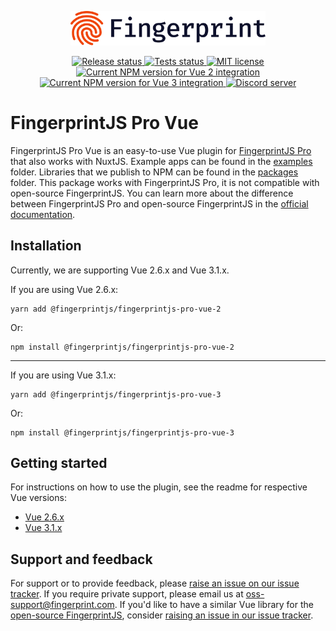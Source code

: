 <p align="center">
  <a href="https://fingerprint.com">
    <picture>
     <source media="(prefers-color-scheme: dark)" srcset="https://raw.githubusercontent.com/fingerprintjs/fingerprintjs-pro-vue/main/resources/logo_light.svg" />
     <source media="(prefers-color-scheme: light)" srcset="https://raw.githubusercontent.com/fingerprintjs/fingerprintjs-pro-vue/main/resources/logo_dark.svg" />
     <img src="https://raw.githubusercontent.com/fingerprintjs/fingerprintjs-pro-vue/main/resources/logo_dark.svg" alt="Fingerprint logo" width="312px" />
   </picture>
  </a>
</p>
<p align="center">
   <a href="https://github.com/fingerprintjs/fingerprintjs-pro-vue/actions/workflows/release.yml">
    <img src="https://github.com/fingerprintjs/fingerprintjs-pro-vue/actions/workflows/release.yml/badge.svg" alt="Release status">
   </a>
<a href="https://github.com/fingerprintjs/fingerprintjs-pro-vue/actions/workflows/test.yml">
    <img src="https://github.com/fingerprintjs/fingerprintjs-pro-vue/actions/workflows/test.yml/badge.svg" alt="Tests status">
   </a>
   <a href="https://opensource.org/licenses/MIT">
     <img src="https://img.shields.io/:license-mit-blue.svg" alt="MIT license">
   </a>
    <a href="https://www.npmjs.com/package/@fingerprintjs/fingerprintjs-pro-vue-v2">
     <img src="https://img.shields.io/npm/v/@fingerprintjs/fingerprintjs-pro-vue-v2.svg?label=npm%20vue2" alt="Current NPM version for Vue 2 integration">
   </a>
    <a href="https://www.npmjs.com/package/@fingerprintjs/fingerprintjs-pro-vue-v3">
     <img src="https://img.shields.io/npm/v/@fingerprintjs/fingerprintjs-pro-vue-v3.svg?label=npm%20vue3" alt="Current NPM version for Vue 3 integration">
   </a>
   <a href="https://discord.gg/39EpE2neBg">
     <img src="https://img.shields.io/discord/852099967190433792?style=logo&label=Discord&logo=Discord&logoColor=white" alt="Discord server">
   </a>
</p>

# FingerprintJS Pro Vue

FingerprintJS Pro Vue is an easy-to-use Vue plugin for [FingerprintJS Pro](https://fingerprint.com/) that also works with NuxtJS. 
Example apps can be found in the [examples](./examples) folder. Libraries that we publish to NPM can be found in the [packages](./packages) folder.
This package works with FingerprintJS Pro, it is not compatible with open-source FingerprintJS. You can learn more about the difference between FingerprintJS Pro and open-source FingerprintJS in the [official documentation](https://dev.fingerprint.com/docs/pro-vs-open-source).

## Installation
Currently, we are supporting Vue 2.6.x and Vue 3.1.x.

If you are using Vue 2.6.x:
```shell
yarn add @fingerprintjs/fingerprintjs-pro-vue-2
```
Or:
```shell
npm install @fingerprintjs/fingerprintjs-pro-vue-2
```
---
If you are using Vue 3.1.x:
```shell
yarn add @fingerprintjs/fingerprintjs-pro-vue-3
```
Or:
```shell
npm install @fingerprintjs/fingerprintjs-pro-vue-3
```

## Getting started
For instructions on how to use the plugin, see the readme for respective Vue versions:
- [Vue 2.6.x](./packages/fingerprintjs-pro-vue-v2/README.md)
- [Vue 3.1.x](./packages/fingerprintjs-pro-vue-v3/README.md)

## Support and feedback
For support or to provide feedback, please [raise an issue on our issue tracker](https://github.com/fingerprintjs/fingerprintjs-pro-vue/issues). If you require private support, please email us at oss-support@fingerprint.com. If you'd like to have a similar Vue library for the [open-source FingerprintJS](https://github.com/fingerprintjs/fingerprintjs), consider [raising an issue in our issue tracker](https://github.com/fingerprintjs/fingerprintjs-pro-vue/issues).
